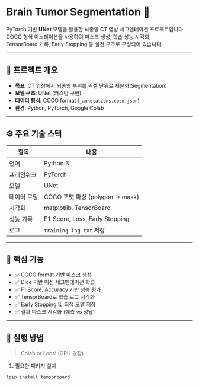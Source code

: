 # Brain Tumor Segmentation 🧠  
PyTorch 기반 **UNet** 모델을 활용한 뇌종양 CT 영상 세그멘테이션 프로젝트입니다.  
COCO 형식 어노테이션을 사용하여 마스크 생성, 학습 성능 시각화,  
TensorBoard 기록, Early Stopping 등 실전 구조로 구성되어 있습니다.

---

## 📁 프로젝트 개요

- **목표**: CT 영상에서 뇌종양 부위를 픽셀 단위로 세분화(Segmentation)
- **모델 구조**: UNet (커스텀 구현)
- **데이터 형식**: COCO format (`_annotations.coco.json`)
- **환경**: Python, PyTorch, Google Colab

---

## ⚙️ 주요 기술 스택

| 항목 | 내용 |
|------|------|
| 언어 | Python 3 |
| 프레임워크 | PyTorch |
| 모델 | UNet |
| 데이터 로딩 | COCO 포맷 파싱 (polygon → mask) |
| 시각화 | matplotlib, TensorBoard |
| 성능 기록 | F1 Score, Loss, Early Stopping |
| 로그 | `training_log.txt` 저장

---

## 🧪 핵심 기능

- ✅ COCO format 기반 마스크 생성
- ✅ Dice 기반 이진 세그멘테이션 학습
- ✅ F1 Score, Accuracy 기반 성능 평가
- ✅ TensorBoard로 학습 로그 시각화
- ✅ Early Stopping 및 최적 모델 저장
- ✅ 결과 마스크 시각화 (예측 vs 정답)

---

## 🧰 실행 방법

> Colab or Local (GPU 권장)

1. 필요한 패키지 설치  
```bash
!pip install tensorboard
